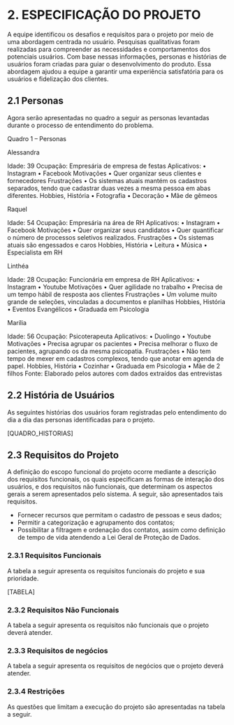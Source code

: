 # 2. ESPECIFICAÇÃO DO PROJETO

A equipe identificou os desafios e requisitos para o projeto por meio de uma abordagem centrada no usuário. Pesquisas qualitativas foram realizadas para compreender as necessidades e comportamentos dos potenciais usuários. Com base nessas informações, personas e histórias de usuários foram criadas para guiar o desenvolvimento do produto. Essa abordagem ajudou a equipe a garantir uma experiência satisfatória para os usuários e fidelização dos clientes.

## 2.1 Personas
Agora serão apresentadas no quadro a seguir as personas levantadas durante o processo de entendimento do problema.

Quadro 1 – Personas

Alessandra

Idade: 39
Ocupação: Empresária de empresa de festas
Aplicativos:
    • Instagram
    • Facebook
Motivações
    • Quer organizar seus clientes e fornecedores
Frustrações
    • Os sistemas atuais mantém os cadastros separados, tendo que cadastrar duas vezes a mesma pessoa em abas diferentes.
Hobbies, História
    • Fotografia
    • Decoração
    • Mãe de gêmeos


Raquel

Idade: 54
Ocupação: Empresária na área de RH
Aplicativos:
    • Instagram
    • Facebook
Motivações
    • Quer organizar seus candidatos
    • Quer quantificar o número de processos seletivos realizados.
Frustrações
    • Os sistemas atuais são engessados e caros
Hobbies, História
    • Leitura
    • Música
    • Especialista em RH



Linthéa

Idade: 28
Ocupação: Funcionária em empresa de RH
Aplicativos:
    • Instagram
    • Youtube
Motivações
    • Quer agilidade no trabalho
    • Precisa de um tempo hábil de resposta aos clientes
Frustrações
    • Um volume muito grande de seleções, vinculadas a documentos e planilhas
Hobbies, História
    • Eventos Evangélicos
    • Graduada em Psicologia


Marília

Idade: 56
Ocupação: Psicoterapeuta
Aplicativos:
    • Duolingo
    • Youtube
Motivações
    • Precisa agrupar os pacientes
    • Precisa melhorar o fluxo de pacientes, agrupando os da mesma psicopatia.
Frustrações
    • Não tem tempo de mexer em cadastros complexos, tendo que anotar em agenda de papel.
Hobbies, História
    • Cozinhar
    • Graduada em Psicologia
    • Mãe de 2 filhos
Fonte: Elaborado pelos autores com dados extraídos das entrevistas


## 2.2 História de Usuários

As seguintes histórias dos usuários foram registradas pelo entendimento do dia a dia das personas identificadas para o projeto.

[QUADRO_HISTORIAS]

## 2.3 Requisitos do Projeto

A definição do escopo funcional do projeto ocorre mediante a descrição dos requisitos funcionais, os quais especificam as formas de interação dos usuários, e dos requisitos não funcionais, que determinam os aspectos gerais a serem apresentados pelo sistema. A seguir, são apresentados tais requisitos.

* Fornecer recursos que permitam o cadastro de pessoas e seus dados;
* Permitir a categorização e agrupamento dos contatos;
* Possibilitar a filtragem e ordenação dos contatos, assim como definição de tempo de vida atendendo a Lei Geral de Proteção de Dados.

### 2.3.1 Requisitos Funcionais

A tabela a seguir apresenta os requisitos funcionais do projeto e sua prioridade.

[TABELA]


### 2.3.2 Requisitos Não Funcionais
A tabela a seguir apresenta os requisitos não funcionais que o projeto deverá atender.

### 2.3.3 Requisitos de negócios
A tabela a seguir apresenta os requisitos de negócios que o projeto deverá atender.

### 2.3.4 Restrições 
As questões que limitam a execução do projeto são apresentadas na tabela a seguir.
